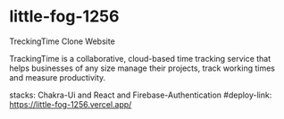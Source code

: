 # little-fog-1256
TreckingTime Clone Website

TrackingTime is a collaborative, cloud-based time tracking service that helps businesses of any size manage their projects, track working times and measure productivity.

stacks: Chakra-Ui and React and Firebase-Authentication
#deploy-link: https://little-fog-1256.vercel.app/
